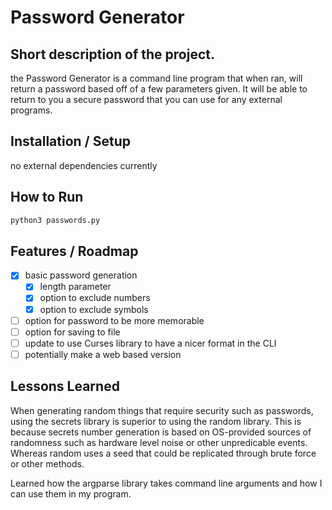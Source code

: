 # Password Generator

## Short description of the project.
the Password Generator is a command line program that when ran, will return a password based off of a few parameters given. 
It will be able to return to you a secure password that you can use for any external programs. 

## Installation / Setup
no external dependencies currently

## How to Run
```bash
python3 passwords.py
```

## Features / Roadmap
- [x] basic password generation
    - [x] length parameter
    - [x] option to exclude numbers
    - [x] option to exclude symbols
- [ ] option for password to be more memorable
- [ ] option for saving to file
- [ ] update to use Curses library to have a nicer format in the CLI
- [ ] potentially make a web based version

## Lessons Learned
When generating random things that require security such as passwords, using the secrets library is superior to using the random library.
This is because secrets number generation is based on OS-provided sources of randomness such as hardware level noise or other unpredicable events.
Whereas random uses a seed that could be replicated through brute force or other methods.

Learned how the argparse library takes command line arguments and how I can use them in my program.
